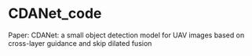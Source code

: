 # CDANet_code
Paper: CDANet: a small object detection model for UAV images based on cross-layer guidance and skip dilated fusion
